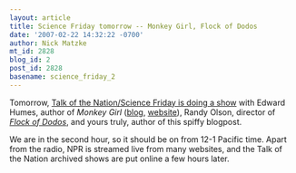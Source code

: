```yaml
---
layout: article
title: Science Friday tomorrow -- Monkey Girl, Flock of Dodos
date: '2007-02-22 14:32:22 -0700'
author: Nick Matzke
mt_id: 2828
blog_id: 2
post_id: 2828
basename: science_friday_2
---
```

Tomorrow, [Talk of the Nation/Science Friday is doing a show](http://www.sciencefriday.com/pages/2007/Feb/hour2_022307.html) with Edward Humes, author of _Monkey Girl_ ([blog](http://monkeygirlaudio.blogspot.com/2007/02/monkey-girl-friday.html), [website](http://www.edwardhumes.com/books/monkey-girl/)), Randy Olson, director of [_Flock of Dodos_](http://www.flockofdodos.com/), and yours truly, author of this spiffy blogpost.

We are in the second hour, so it should be on from 12-1 Pacific time.  Apart from the radio, NPR is streamed live from many websites, and the Talk of the Nation archived shows are put online a few hours later.
